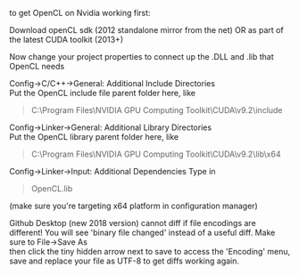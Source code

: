 to get OpenCL on Nvidia working first:    

Download openCL sdk (2012 standalone mirror from the net) OR as part of the latest CUDA toolkit (2013+)    


Now change your project properties to connect up the .DLL and .lib that OpenCL needs  

Config->C/C++->General: Additional Include Directories    
Put the OpenCL include file parent folder here, like 
> C:\Program Files\NVIDIA GPU Computing Toolkit\CUDA\v9.2\include

Config->Linker->General: Additional Library Directories    
Put the OpenCL library parent folder here, like
> C:\Program Files\NVIDIA GPU Computing Toolkit\CUDA\v9.2\lib\x64
  
Config->Linker->Input: Additional Dependencies
Type in
> OpenCL.lib

(make sure you're targeting x64 platform in configuration manager)



Github Desktop (new 2018 version) cannot diff if file encodings are different! You will see 'binary file changed' instead of a useful diff.
Make sure to File->Save As    
then click the tiny hidden arrow next to save to access the 'Encoding' menu,
save and replace your file as UTF-8 to get diffs working again.
